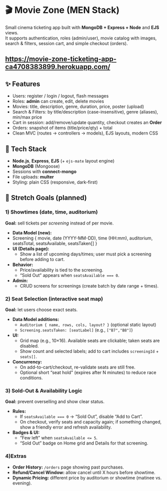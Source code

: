 # 🎬 Movie Zone (MEN Stack)
Small cinema ticketing app built with **MongoDB + Express + Node** and **EJS** views.  
It supports authentication, roles (admin/user), movie catalog with images, search & filters, session cart, and simple checkout (orders).

## https://movie-zone-ticketing-app-ca4708383899.herokuapp.com/

## ✨ Features

- Users: register / login / logout, flash messages
- Roles: **admin** can create, edit, delete movies
- Movies: title, description, genre, duration, price, poster (upload)
- Search & Filters: by title/description (case-insensitive), genre (aliases), min/max price
- Cart in session: add/remove/update quantity, checkout creates an **Order**
- Orders: snapshot of items (title/price/qty) + total
- Clean MVC (routes → controllers → models), EJS layouts, modern CSS



## 🧱 Tech Stack

- **Node.js**, **Express**, **EJS** (+ `ejs-mate` layout engine)
- **MongoDB** (Mongoose)
- Sessions with **connect-mongo**
- File uploads: **multer**
- Styling: plain CSS (responsive, dark-first)



## 🚀 Stretch Goals (planned)

### 1) Showtimes (date, time, auditorium)
**Goal:** sell tickets per *screening* instead of per movie.

- **Data Model (new):**
- Screening { movie, date (YYYY-MM-DD), time   (HH:mm), auditorium, seatsTotal, seatsAvailable, seatsTaken[] }
- **UI (Details page):**
  - Show a list of upcoming days/times; user must pick a screening before adding to cart.
- **Behavior:**
  - Price/availability is tied to the screening.
  - “Sold Out” appears when `seatsAvailable === 0`.
- **Admin:**
  - CRUD screens for screenings (create batch by date range + times).

### 2) Seat Selection (interactive seat map)
**Goal:** let users choose exact seats.

- **Data Model additions:**
  - `Auditorium { name, rows, cols, layout? }` (optional static layout)
  - `Screening.seatsTaken: [seatLabel]` (e.g., `["B7","B8"]`)
- **UI:**
  - Grid map (e.g., 10×16). Available seats are clickable; taken seats are disabled.
  - Show count and selected labels; add to cart includes `screeningId` + `seats[]`.
- **Concurrency:**
  - On add-to-cart/checkout, re-validate seats are still free.
  - Optional short “seat hold” (expires after N minutes) to reduce race conditions.

### 3) Sold-Out & Availability Logic
**Goal:** prevent overselling and show clear status.

- **Rules:**
  - If `seatsAvailable === 0` → “Sold Out”, disable “Add to Cart”.
  - On checkout, verify seats and capacity again; if something changed, show a friendly error and refresh availability.
- **Badges & UI:**
  - “Few left” when `seatsAvailable <= 5`.
  - “Sold Out” badge on Home grid and Details for that screening.

### 4)Extras
- **Order History:** `/orders` page showing past purchases.
- **Refund/Cancel Window:** allow cancel until X hours before showtime.
- **Dynamic Pricing:** different price by auditorium or showtime (matinee vs. evening).

